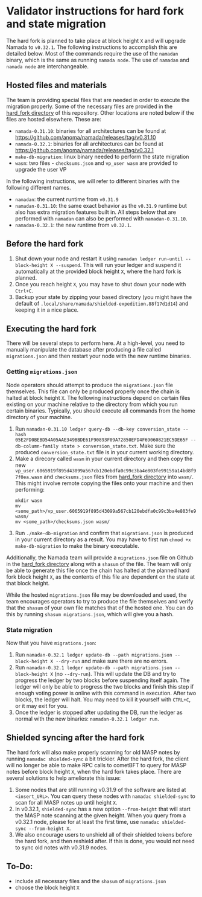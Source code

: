 # Validator instructions for hard fork and state migration

The hard fork is planned to take place at block height `X` and will upgrade Namada to `v0.32.1`. The following instructions to accomplish this are detailed below. Most of the commands require the use of the `namadan` binary, which is the same as running `namada node`. The use of `namadan` and `namada node` are interchangeable.

## Hosted files and materials

The team is providing special files that are needed in order to execute the migration properly. Some of the necessary files are provided in the [hard_fork directory](hard_fork/) of this repository. Other locations are noted below if the files are hosted elsewhere. These are:

- `namada-0.31.10`: binaries for all architectures can be found at https://github.com/anoma/namada/releases/tag/v0.31.10
- `namada-0.32.1`: binaries for all architectures can be found at https://github.com/anoma/namada/releases/tag/v0.32.1
- `make-db-migration`: linux binary needed to perform the state migration
- `wasm`: two files - `checksums.json` and `vp_user wasm` are provideď to upgrade the user VP

In the following instructions, we will refer to different binaries with the following different names.

- `namadan`: the current runtime from `v0.31.9`
- `namadan-0.31.10`: the same exact behavior as the `v0.31.9` runtime but also has extra migration features built in. All steps below that are performed with `namadan` can also be performed with `namadan-0.31.10`.
- `namadan-0.32.1`: the new runtime from `v0.32.1`.

## Before the hard fork

1. Shut down your node and restart it using `namadan ledger run-until --block-height X --suspend`. This will run your ledger and suspend it automatically at the provided block height `X`, where the hard fork is planned.
2. Once you reach height `X`, you may have to shut down your node with `Ctrl+C`.
3. Backup your state by zipping your based directory (you might have the default of `.local/share/namada/shielded-expedition.88f17d1d14`) and keeping it in a nice place.

## Executing the hard fork

There will be several steps to perform here. At a high-level, you need to manually manipulate the database after producing a file called `migrations.json` and then restart your node with the new runtime binaries.

### Getting `migrations.json`

Node operators should attempt to produce the `migrations.json` file themselves. This file can only be produced properly once the chain is halted at block height `X`. The following instructions depend on certain files existing on your machine relative to the directory from which you run certain binaries. Typically, you should execute all commands from the home directory of your machine.

1. Run `namadan-0.31.10 ledger query-db --db-key conversion_state --hash 05E2FD0BEBD54A05AAE349BBDE61F90893F09A72850EFD4F69060821EC5DE65F --db-column-family state > conversion_state.txt`. Make sure the produced `conversion_state.txt` file is in your current working directory.
2. Make a direcory called `wasm` in your current directory and then copy the new `vp_user.6065919f895d43099a567cb120ebdfa0c99c3ba4e803fe99159a14bd8f97f0ea.wasm` and `checksums.json` files from [hard_fork directory](hard_fork/) into `wasm/`. This might involve remote copying the files onto your machine and then performing:
    ```
    mkdir wasm
    mv <some_path>/vp_user.6065919f895d43099a567cb120ebdfa0c99c3ba4e803fe99159a14bd8f97f0ea.wasm wasm/
    mv <some_path>/checksums.json wasm/
    ```
3. Run `./make-db-migration` and confirm that `migrations.json` is produced in your current directory as a result. You may have to first run `chmod +x make-db-migration` to make the binary executable.

Additionally, the Namada team will provide a `migrations.json` file on Github in the [hard_fork directory](hard_fork/) along with a `shasum` of the file. The team will only be able to generate this file once the chain has halted at the planned hard fork block height `X`, as the contents of this file are dependent on the state at that block height.

While the hosted `migrations.json` file may be downloaded and used, the team encourages operators to try to produce the file themselves and verify that the `shasum` of your own file matches that of the hosted one. You can do this by running `shasum migrations.json`, which will give you a hash.

### State migration

Now that you have `migrations.json`:

1. Run `namadan-0.32.1 ledger update-db --path migrations.json --block-height X --dry-run` and make sure there are no errors.
1. Run `namadan-0.32.1 ledger update-db --path migrations.json --block-height X` (no `--dry-run`). This will update the DB and try to progress the ledger by two blocks before suspending itself again. The ledger will only be able to progress the two blocks and finish this step if enough voting power is online with this command in execution. After two blocks, the ledger will halt. You may need to kill it yourself with `CTRL+C`, or it may exit for you.
2. Once the ledger is stopped after updating the DB, run the ledger as normal with the new binaries: `namadan-0.32.1 ledger run`.

## Shielded syncing after the hard fork

The hard fork will also make properly scanning for old MASP notes by running `namadac shielded-sync` a bit trickier. After the hard fork, the client will no longer be able to make RPC calls to cometBFT to query for MASP notes before block height `X`, when the hard fork takes place. There are several solutions to help ameliorate this issue:

1. Some nodes that are still running v0.31.9 of the software are listed at `<insert_URL>`. You can query these nodes with `namadac shielded-sync` to scan for all MASP notes up until height `X`.
2. In v0.32.1, `shielded-sync` has a new option `--from-height` that will start the MASP note scanning at the given height. When you query from a v0.32.1 node, please for at least the first time, use `namadac shielded-sync --from-height X`.
3. We also encourage users to unshield all of their shielded tokens before the hard fork, and then reshield after. If this is done, you would not need to sync old notes with v0.31.9 nodes.

## To-Do:
- include all necessary files and the `shasum` of `migrations.json`
- choose the block height `X`